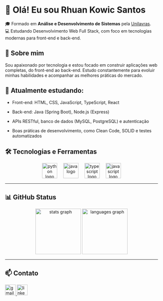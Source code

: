 # 👋 Olá! Eu sou Rhuan Kowic Santos

🎓 Formado em **Análise e Desenvolvimento de Sistemas** pela [Unilavras](https://www.unilavras.edu.br/).  
💻 Estudando Desenvolvimento Web Full Stack, com foco em tecnologias modernas para front-end e back-end.

## 🚀 Sobre mim

Sou apaixonado por tecnologia e estou focado em construir aplicações web completas, do front-end ao back-end. Estudo constantemente para evoluir minhas habilidades e acompanhar as melhores práticas do mercado.

## 🧠 Atualmente estudando:

  - Front-end: HTML, CSS, JavaScript, TypeScript, React

  - Back-end: Java (Spring Boot), Node.js (Express)

  - APIs RESTful, banco de dados (MySQL, PostgreSQL) e autenticação

  - Boas práticas de desenvolvimento, como Clean Code, SOLID e testes automatizados
## 🛠️ Tecnologias e Ferramentas


<div align="center">
  <img src="https://cdn.jsdelivr.net/gh/devicons/devicon/icons/python/python-original.svg" height="50" alt="python logo"  />
  <img width="12" />
  <img src="https://cdn.jsdelivr.net/gh/devicons/devicon/icons/java/java-original.svg" height=50" alt="java logo"  />
  <img width="12" />
  <img src="https://cdn.jsdelivr.net/gh/devicons/devicon/icons/typescript/typescript-original.svg" height="50" alt="typescript logo"  />
  <img width="12" />
  <img src="https://cdn.jsdelivr.net/gh/devicons/devicon/icons/javascript/javascript-original.svg" height="50" alt="javascript logo"  />
</div>


---

## 📊 GitHub Status

<div align="center">
  <img src="https://github-readme-stats.vercel.app/api?username=rhuan-kowic&hide_title=true&hide_rank=false&show_icons=false&include_all_commits=true&count_private=true&disable_animations=false&theme=tokyonight&locale=en&hide_border=false" height="150" alt="stats graph"  />
  <img src="https://github-readme-stats.vercel.app/api/top-langs?username=rhuan-kowic&locale=en&hide_title=false&layout=compact&card_width=320&langs_count=5&theme=tokyonight&hide_border=false" height="150" alt="languages graph"  />
</div>

---

## 📫 Contato

<div align="left">
  <a href="mailto:dev.rhuankowic@gmail.com" target="_blank">
    <img src="https://img.shields.io/static/v1?message=Gmail&logo=gmail&label=&color=D14836&logoColor=white&labelColor=&style=for-the-badge" height="35" alt="gmail logo" />
  </a>
  <a href="https://www.linkedin.com/in/rhuan-kowic-santos/" target="_blank">
    <img src="https://img.shields.io/static/v1?message=LinkedIn&logo=linkedin&label=&color=0077B5&logoColor=white&labelColor=&style=for-the-badge" height="35" alt="linkedin logo" />
  </a>
</div>

